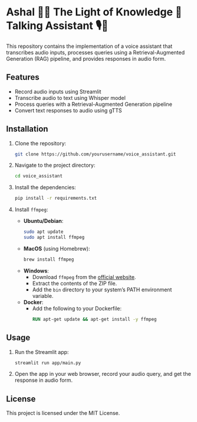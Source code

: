 # Ashal 🌟✨ The Light of Knowledge 💬 Talking Assistant 🎙️🤖

This repository contains the implementation of a voice assistant that transcribes audio inputs, processes queries using a Retrieval-Augmented Generation (RAG) pipeline, and provides responses in audio form.

## Features
- Record audio inputs using Streamlit
- Transcribe audio to text using Whisper model
- Process queries with a Retrieval-Augmented Generation pipeline
- Convert text responses to audio using gTTS

## Installation
1. Clone the repository:
    ```bash
    git clone https://github.com/yourusername/voice_assistant.git
    ```
2. Navigate to the project directory:
    ```bash
    cd voice_assistant
    ```
3. Install the dependencies:
    ```bash
    pip install -r requirements.txt
    ```

4. Install `ffmpeg`:
    - **Ubuntu/Debian**:
        ```bash
        sudo apt update
        sudo apt install ffmpeg
        ```
    - **MacOS** (using Homebrew):
        ```bash
        brew install ffmpeg
        ```
    - **Windows**:
        - Download `ffmpeg` from the [official website](https://ffmpeg.org/download.html).
        - Extract the contents of the ZIP file.
        - Add the `bin` directory to your system’s PATH environment variable.
    - **Docker**:
        - Add the following to your Dockerfile:
            ```Dockerfile
            RUN apt-get update && apt-get install -y ffmpeg
            ```

## Usage
1. Run the Streamlit app:
    ```bash
    streamlit run app/main.py
    ```

2. Open the app in your web browser, record your audio query, and get the response in audio form.

## License
This project is licensed under the MIT License.
